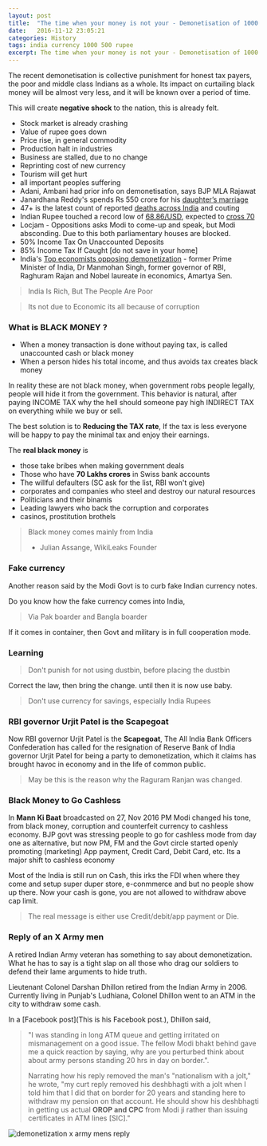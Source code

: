 ```yaml
---
layout: post
title:  "The time when your money is not your - Demonetisation of 1000 & 500 Rs"
date:   2016-11-12 23:05:21
categories: History
tags: india currency 1000 500 rupee
excerpt: The time when your money is not your - Demonetisation of 1000 & 500 Rs
---
```


The recent demonetisation is collective punishment for honest tax payers, the poor and middle class Indians as a whole. Its impact on curtailing black money will be almost very less, and it will be known over a period of time.

This will create **negative shock** to the nation, this is already felt.

* Stock market is already crashing
* Value of rupee goes down
* Price rise, in general commodity
* Production halt in industries
* Business are stalled, due to no change
* Reprinting cost of new currency
* Tourism will get hurt
* all important peoples suffering
* Adani, Ambani had prior info on demonetisation, says BJP MLA Rajawat
* Janardhana Reddy's spends Rs 550 crore for his [daughter’s marriage](http://www.firstpost.com/india/demonetisation-two-numbers-show-how-currency-ban-treats-indias-rich-and-poor-3109958.html)
* 47+ is the latest count of reported [deaths across India](http://www.firstpost.com/politics/demonetisation-over-30-people-dead-but-modi-govt-views-it-as-minor-inconveniences-3109360.html) and couting
* Indian Rupee touched a record low of [68.86/USD](http://www.firstpost.com/business/rupee-at-record-low-of-68-86-time-urjit-patel-did-a-raghuram-rajan-to-save-the-unit-3122522.html), expected to [cross 70](http://economictimes.indiatimes.com/markets/stocks/news/tighten-your-seat-belts-rupee-could-be-heading-for-70-level-in-near-term/articleshow/55613307.cms)
* Locjam - Oppositions asks Modi to come-up and speak, but Modi absconding. Due to this both parliamentary houses are blocked.
* 50% Income Tax On Unaccounted Deposits
* 85% Income Tax If Caught [do not save in your home]
* India's [Top economists opposing demonetization](http://www.merinews.com/article/pm-modi-should-have-analyzed-that-historically-demonetization-has-in-most-cases-backfired/15921402.shtml) - former Prime Minister of India, Dr Manmohan Singh, former governor of RBI, Raghuram Rajan and Nobel laureate in economics, Amartya Sen.


> India Is Rich, But The People Are Poor

> Its not due to Economic its all because of corruption

### What is BLACK MONEY ?

- When a money transaction is done without paying tax, is called unaccounted cash or black money
- When a person hides his total income, and thus avoids tax creates black money

In reality these are not black money, when government robs people legally, people will hide it from the government. This behavior is natural, after paying INCOME TAX why the hell should someone pay high INDIRECT TAX on everything while we buy or sell.

The best solution is to **Reducing the TAX rate**, If the tax is less everyone will be happy to pay the minimal tax and enjoy their earnings.

The **real black money** is

* those take bribes when making government deals
* Those who have **70 Lakhs crores** in Swiss bank accounts
* The willful defaulters (SC ask for the list, RBI won't give)
* corporates and companies who steel and destroy our natural resources
* Politicians and their binamis
* Leading lawyers who back the corruption and corporates
* casinos, prostitution brothels

> Black money comes mainly from India
> - Julian Assange, WikiLeaks Founder

### Fake currency

Another reason said by the Modi Govt is to curb fake Indian currency notes.

Do you know how the fake currency comes into India,

> Via Pak boarder and Bangla boarder

If  it comes in container, then Govt and military is in full cooperation mode.

### Learning

> Don't punish for not using dustbin, before placing the dustbin

Correct the law, then bring the change. until then it is now use baby.

> Don't use currency for savings, especially India Rupees

### RBI governor Urjit Patel is the Scapegoat

Now RBI governor Urjit Patel is the **Scapegoat**, The All India Bank Officers Confederation has called for the resignation of Reserve Bank of India governor Urjit Patel for being a party to demonetization, which it claims has brought havoc in economy and in the life of common public.

> May be this is the reason why the Raguram Ranjan was changed.

### Black Money to Go Cashless

In **Mann Ki Baat** broadcasted on 27, Nov 2016 PM Modi changed his tone, from black money, corruption and counterfeit currency to cashless economy. BJP govt was stressing people to go for cashless mode from day one as alternative, but now PM, FM and the Govt circle started openly promoting (marketing) App payment, Credit Card, Debit Card, etc. Its a major shift to cashless economy

Most of the India is still run on Cash, this irks the FDI when where they come and setup super duper store, e-conmmerce and but no people show up there. Now your cash is gone, you are not allowed to withdraw above cap limit.

> The real message is either use Credit/debit/app payment or Die.

### Reply of an X Army men

A retired Indian Army veteran has something to say about demonetization. What he has to say is a tight slap on all those who drag our soldiers to defend their lame arguments to hide truth.

Lieutenant Colonel Darshan Dhillon retired from the Indian Army in 2006. Currently living in Punjab's Ludhiana, Colonel Dhillon went to an ATM in the city to withdraw some cash.

In a [Facebook post](This is his Facebook post.), Dhillon said,

> "I was standing in long ATM queue and getting irritated on mismanagement on a good issue. The fellow Modi bhakt behind gave me a quick reaction by saying, why are you perturbed think about about army persons standing 20 hrs in day on border.".
>
> Narrating how his reply removed the man's "nationalism with a jolt," he wrote, "my curt reply removed his deshbhagti with a jolt when I told him that I did that on border for 20 years and standing here to withdraw my pension on that account. He should show his deshbhagti in getting us actual **OROP and CPC** from Modi ji rather than issuing certificates in ATM lines [SIC]."

![demonetization x army mens reply](http://media2.intoday.in/indiatoday/images/stories//2016November/d_112716022452.png)
